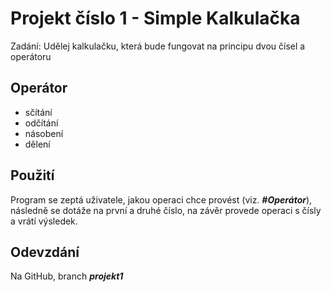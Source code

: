 # Projekt číslo 1 - Simple Kalkulačka
Zadání: Udělej kalkulačku, která bude fungovat na principu dvou čísel a operátoru

## Operátor
 - sčítání
 - odčítání
 - násobení
 - dělení

## Použití
Program se zeptá uživatele, jakou operaci chce provést (viz. ***#Operátor***), následně se dotáže na první a druhé číslo, na závěr provede operaci s čísly a vrátí výsledek.

## Odevzdání
Na GitHub, branch ***projekt1***
